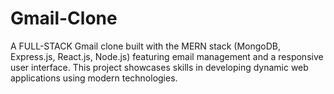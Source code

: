 # Gmail-Clone
A FULL-STACK Gmail clone built with the MERN stack (MongoDB, Express.js, React.js, Node.js) featuring email management and a responsive user interface. This project showcases skills in developing dynamic web applications using modern technologies.
